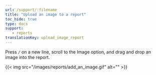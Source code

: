 ```yaml
---
url: /support/:filename
title: "Upload an image to a report"
toc_hide: true
type: docs
support:
   - reports
translationKey: upload_image_report
---
```

Press `/` on a new line, scroll to the Image option, and drag and drop an image into the report.

{{< img src="/images/reports/add_an_image.gif" alt="" >}}